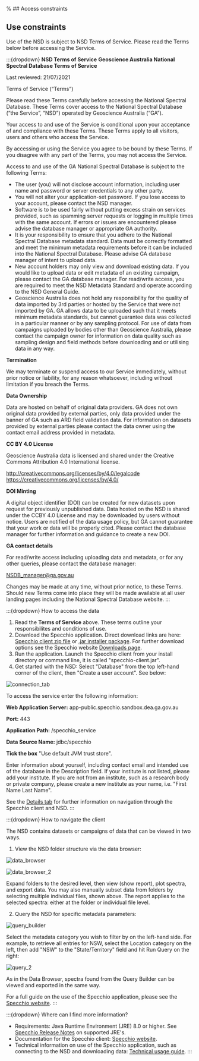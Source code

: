 % ## Access constraints

## Use constraints

Use of the NSD is subject to NSD Terms of Service. Please read the Terms below before accessing the Service.

:::{dropdown} **NSD Terms of Service**
**Geoscience Australia National Spectral Database Terms of Service** 

Last reviewed: 21/07/2021 

Terms of Service (“Terms”) 

Please read these Terms carefully before accessing the National Spectral Database. These Terms cover access to the National Spectral Database (“the Service”, “NSD”) operated by Geoscience Australia (“GA”). 

Your access to and use of the Service is conditional upon your acceptance of and compliance with these Terms. These Terms apply to all visitors, users and others who access the Service. 

By accessing or using the Service you agree to be bound by these Terms. If you disagree with any part of the Terms, you may not access the Service. 

Access to and use of the GA National Spectral Database is subject to the following Terms: 
* The user (you) will not disclose account information, including user name and password or server credentials to any other party. 
* You will not alter your application-set password. If you lose access to your account, please contact the NSD manager. 
* Software is to be used fairly without putting excess strain on services provided, such as spamming server requests or logging in multiple times with the same account. If errors or issues are encountered please advise the database manager or appropriate GA authority. 
* It is your responsibility to ensure that you adhere to the National Spectral Database metadata standard. Data must be correctly formatted and meet the minimum metadata requirements before it can be included into the National Spectral Database. Please advise GA database manager of intent to upload data. 
* New account holders may only view and download existing data. If you would like to upload data or edit metadata of an existing campaign, please contact the GA database manager. For read/write access, you are required to meet the NSD Metadata Standard and operate according to the NSD General Guide. 
* Geoscience Australia does not hold any responsibility for the quality of data imported by 3rd parties or hosted by the Service that were not imported by GA. GA allows data to be uploaded such that it meets minimum metadata standards, but cannot guarantee data was collected in a particular manner or by any sampling protocol. For use of data from campaigns uploaded by bodies other than Geoscience Australia, please contact the campaign owner for information on data quality such as sampling design and field methods before downloading and or utilising data in any way. 

**Termination** 

We may terminate or suspend access to our Service immediately, without prior notice or liability, for any reason whatsoever, including without limitation if you breach the Terms. 

**Data Ownership** 

Data are hosted on behalf of original data providers. GA does not own original data provided by external parties, only data provided under the banner of GA such as ARD field validation data. For information on datasets provided by external parties please contact the data owner using the contact email address provided in metadata. 

**CC BY 4.0 License** 

Geoscience Australia data is licensed and shared under the Creative Commons Attribution 4.0 International license. 

http://creativecommons.org/licenses/by/4.0/legalcode https://creativecommons.org/licenses/by/4.0/

**DOI Minting**

A digital object identifier (DOI) can be created for new datasets upon request for previously unpublished data. Data hosted on the NSD is shared under the CCBY 4.0 License and may be downloaded by users without notice. Users are notified of the data usage policy, but GA cannot guarantee that your work or data will be properly cited. Please contact the database manager for further information and guidance to create a new DOI. 

**GA contact details** 

For read/write access including uploading data and metadata, or for any other queries, please contact the database manager: 

NSDB_manager@ga.gov.au 

Changes may be made at any time, without prior notice, to these Terms. Should new Terms come into place they will be made available at all user landing pages including the National Spectral Database website.
:::

:::{dropdown} How to access the data
1) Read the **Terms of Service** above. These terms outline your responsibilites and conditions of use.
2) Download the Specchio application. Direct download links are here: [Specchio client zip file](https://github.com/EricHay/NSD_Guides/raw/main/specchio-client.zip) or [.jar installer package](https://github.com/EricHay/NSD_Guides/raw/main/specchio-installer.jar). For further download options see the Specchio website [Downloads page](https://specchio.ch/downloads/).
3) Run the application. Launch the Specchio client from your install directory or command line, it is called "specchio-client.jar".
4) Get started with the NSD: Select "Database" from the top left-hand corner of the client, then "Create a user account". See below: 

![connection_tab](/_files/cmi/connection.jpg)

To access the service enter the following information:

**Web Application Server:** app-public.specchio.sandbox.dea.ga.gov.au

**Port:** 443

**Application Path:** /specchio\_service

**Data Source Name:** jdbc/specchio

**Tick the box** "Use default JVM trust store".

Enter information about yourself, including contact email and intended use of the database in the Description field. If your institute is not listed, please add your institute. If you are not from an institute, such as a research body or private company, please create a new institute as your name, i.e. "First Name Last Name".

See the [Details tab](./?tab=details) for further information on navigation through the Specchio client and NSD.
:::

:::{dropdown} How to navigate the client

The NSD contains datasets or campaigns of data that can be viewed in two ways.

1) View the NSD folder structure via the data browser:

![data_browser](/_files/cmi/data_browser.jpg)

![data_browser_2](/_files/cmi/data_browser2.jpg)

Expand folders to the desired level, then view (show report), plot spectra, and export data. You may also manually subset data from folders by selecting multiple individual files, shown above. The report applies to the selected spectra: either at the folder or individual file level. 

2) Query the NSD for specific metadata parameters:

![query_builder](/_files/cmi/query_1.jpg)

Select the metadata category you wish to filter by on the left-hand side. For example, to retrieve all entries for NSW, select the Location category on the left, then add "NSW" to the "State/Territory" field and hit Run Query on the right:

![query_2](/_files/cmi/query_2.jpg)

As in the Data Browser, spectra found from the Query Builder can be viewed and exported in the same way.

For a full guide on the use of the Specchio application, please see the [Specchio website](https://specchio.ch/).
:::

:::{dropdown} Where can I find more information?

* Requirements: Java Runtime Environment (JRE) 8.0 or higher. See [Specchio Release Notes](https://github.com/SPECCHIODB/Guides/raw/master/SPECCHIO_ReleaseNotes.pdf) on supported JRE's. 
* Documentation for the Specchio client: [Specchio website](https://specchio.ch/).
* Technical information on use of the Specchio application, such as connecting to the NSD and downloading data: [Technical usage guide](https://app-public.specchio.sandbox.dea.ga.gov.au/).
:::


